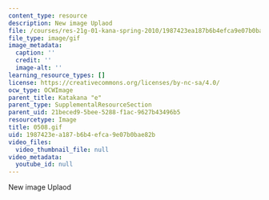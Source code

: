 ```yaml
---
content_type: resource
description: New image Uplaod
file: /courses/res-21g-01-kana-spring-2010/1987423ea187b6b4efca9e07b0bae82b_0508.gif
file_type: image/gif
image_metadata:
  caption: ''
  credit: ''
  image-alt: ''
learning_resource_types: []
license: https://creativecommons.org/licenses/by-nc-sa/4.0/
ocw_type: OCWImage
parent_title: Katakana "e"
parent_type: SupplementalResourceSection
parent_uid: 21beced9-5bee-5288-f1ac-9627b43496b5
resourcetype: Image
title: 0508.gif
uid: 1987423e-a187-b6b4-efca-9e07b0bae82b
video_files:
  video_thumbnail_file: null
video_metadata:
  youtube_id: null
---
```

New image Uplaod